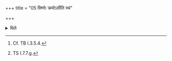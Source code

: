 +++
title = "05 विष्णोः क्रमोऽसीति रथं"

+++

<details><summary>थिते</summary>

5. The sacrificer goes near the chariot[^1] with viṣṇoḥ kramosi...[^2]   

[^1]: Cf. TB I.3.5.4.   

[^2]: TS I.7.7.g.  

</details>

